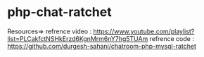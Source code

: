 # php-chat-ratchet

Resources=>
refrence video : https://www.youtube.com/playlist?list=PLCakfctNSHkErzd6KgnMrm6nY7hg5TUAm
refrence code : https://github.com/durgesh-sahani/chatroom-php-mysql-ratchet